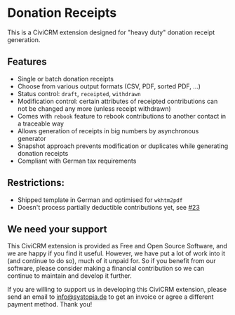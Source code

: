 # Donation Receipts

This is a CiviCRM extension designed for "heavy duty" donation receipt
generation.

## Features

* Single or batch donation receipts
* Choose from various output formats (CSV, PDF, sorted PDF, ...)
* Status control: ``draft``, ``receipted``, ``withdrawn``
* Modification control: certain attributes of receipted contributions can not be
  changed any more (unless receipt withdrawn)
* Comes with ``rebook`` feature to rebook contributions to another contact in a
  traceable way
* Allows generation of receipts in big numbers by asynchronous generator
* Snapshot approach prevents modification or duplicates while generating
  donation receipts
* Compliant with German tax requirements

## Restrictions:

* Shipped template in German and optimised for ``wkhtm2pdf``
* Doesn't process partially deductible contributions yet, 
  see [#23](https://github.com/systopia/de.systopia.donrec/issues/23)

## We need your support
This CiviCRM extension is provided as Free and Open Source Software, and we are happy if you find it useful. However, we have put a lot of work into it (and continue to do so), much of it unpaid for. So if you benefit from our software, please consider making a financial contribution so we can continue to maintain and develop it further.

If you are willing to support us in developing this CiviCRM extension, please send an email to info@systopia.de to get an invoice or agree a different payment method. Thank you! 

